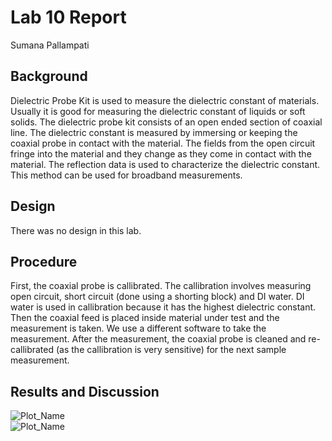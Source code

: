 # Lab 10 Report
Sumana Pallampati

## Background
Dielectric Probe Kit is used to measure the dielectric constant of materials. Usually it is good for measuring the dielectric constant of liquids or soft solids. The dielectric probe kit consists of an open ended section of coaxial line. The dielectric constant is measured by immersing or keeping the coaxial probe in contact with the material. The fields from the open circuit fringe into the material and they change as they come in contact with the material. The reflection data is used to characterize the dielectric constant. This method can be used for broadband measurements.

## Design
There was no design in this lab.

## Procedure
First, the coaxial probe is callibrated. The callibration involves measuring open circuit, short circuit (done using a shorting block) and DI water. DI water is used in callibration because it has the highest dielectric constant. Then the coaxial feed is placed inside material under test and the measurement is taken. We use a different software to take the measurement. After the measurement, the coaxial probe is cleaned and re-callibrated (as the callibration is very sensitive) for the next sample measurement.

## Results and Discussion
![Plot_Name](https://github.com/CourseReps/ECEN452-Spring2016/blob/master/Students/sumana-pallampati/Lab10/eps_r.png) <br>
![Plot_Name](https://github.com/CourseReps/ECEN452-Spring2016/blob/master/Students/sumana-pallampati/Lab10/DI_water.png) <br>

